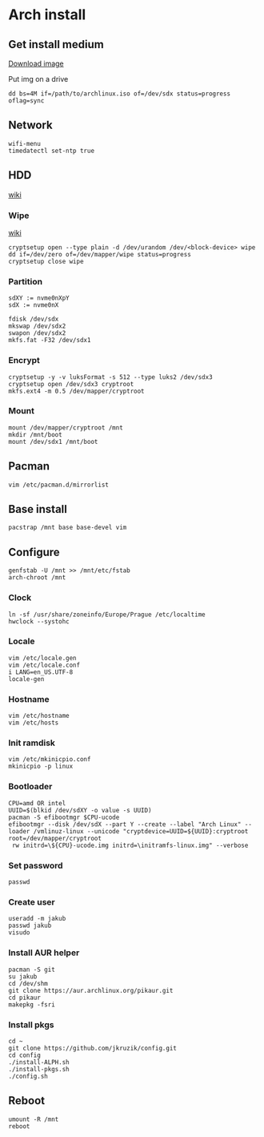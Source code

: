 # Arch install


## Get install medium
[Download image](https://www.archlinux.org/download/)

Put img on a drive
```
dd bs=4M if=/path/to/archlinux.iso of=/dev/sdx status=progress oflag=sync
```


## Network
```
wifi-menu
timedatectl set-ntp true
```


## HDD
[wiki](https://wiki.archlinux.org/index.php/Dm-crypt/Encrypting_an_entire_system#LUKS_on_a_partition)

### Wipe
[wiki](https://wiki.archlinux.org/index.php/Dm-crypt/Drive_preparation)
```
cryptsetup open --type plain -d /dev/urandom /dev/<block-device> wipe
dd if=/dev/zero of=/dev/mapper/wipe status=progress
cryptsetup close wipe
```
### Partition
```
sdXY := nvme0nXpY
sdX := nvme0nX
```
```
fdisk /dev/sdx
mkswap /dev/sdx2
swapon /dev/sdx2
mkfs.fat -F32 /dev/sdx1
```

### Encrypt
```
cryptsetup -y -v luksFormat -s 512 --type luks2 /dev/sdx3
cryptsetup open /dev/sdx3 cryptroot
mkfs.ext4 -m 0.5 /dev/mapper/cryptroot
```

### Mount
```
mount /dev/mapper/cryptroot /mnt
mkdir /mnt/boot
mount /dev/sdx1 /mnt/boot
```


## Pacman
```
vim /etc/pacman.d/mirrorlist
```

## Base install
```
pacstrap /mnt base base-devel vim
```

## Configure
```
genfstab -U /mnt >> /mnt/etc/fstab
arch-chroot /mnt
```

### Clock
```
ln -sf /usr/share/zoneinfo/Europe/Prague /etc/localtime
hwclock --systohc
```

### Locale
```
vim /etc/locale.gen
vim /etc/locale.conf
i LANG=en_US.UTF-8
locale-gen
```

### Hostname
```
vim /etc/hostname
vim /etc/hosts
```

### Init ramdisk
```
vim /etc/mkinicpio.conf
mkinicpio -p linux
```

### Bootloader
```
CPU=amd OR intel
UUID=$(blkid /dev/sdXY -o value -s UUID)
pacman -S efibootmgr $CPU-ucode
efibootmgr --disk /dev/sdX --part Y --create --label "Arch Linux" --loader /vmlinuz-linux --unicode "cryptdevice=UUID=${UUID}:cryptroot root=/dev/mapper/cryptroot
 rw initrd=\${CPU}-ucode.img initrd=\initramfs-linux.img" --verbose
```

### Set password
```
passwd
```

### Create user
```
useradd -m jakub
passwd jakub
visudo
```

### Install AUR helper
```
pacman -S git
su jakub
cd /dev/shm
git clone https://aur.archlinux.org/pikaur.git
cd pikaur
makepkg -fsri
```

### Install pkgs
```
cd ~
git clone https://github.com/jkruzik/config.git
cd config
./install-ALPH.sh
./install-pkgs.sh
./config.sh
```


## Reboot
```
umount -R /mnt
reboot
```

